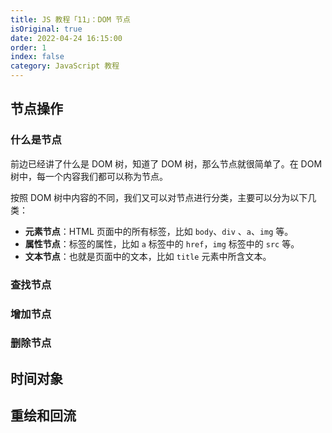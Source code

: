 ```yaml
---
title: JS 教程「11」：DOM 节点
isOriginal: true
date: 2022-04-24 16:15:00
order: 1
index: false
category: JavaScript 教程
---
```


## 节点操作

### 什么是节点

前边已经讲了什么是 DOM 树，知道了 DOM 树，那么节点就很简单了。在 DOM 树中，每一个内容我们都可以称为节点。

按照 DOM 树中内容的不同，我们又可以对节点进行分类，主要可以分为以下几类：

-   **元素节点**：HTML 页面中的所有标签，比如 `body`、`div` 、`a`、`img` 等。
-   **属性节点**：标签的属性，比如 `a` 标签中的 `href`，`img` 标签中的 `src` 等。
-   **文本节点**：也就是页面中的文本，比如 `title` 元素中所含文本。

### 查找节点



### 增加节点

### 删除节点

## 时间对象

## 重绘和回流